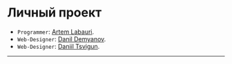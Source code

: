 # Личный проект <Team-portfolio>

* `Programmer`: [Artem Labauri](https://github.com/Labauri).
* `Web-Designer`: [Danil Demyanov](https://github.com/Exclusiveexxe).
* `Web-Designer`: [Daniil Tsvigun](https://vk.com/d_tsvigun).

---